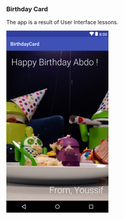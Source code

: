 ### Birthday Card
The app is a result of User Interface lessons. 

<img src="https://github.com/yshalsager/UdacityAndroidApps/raw/master/AndroidBasics/01UserInterface/BirthdayCard/screenshot.png" width="270"> 
